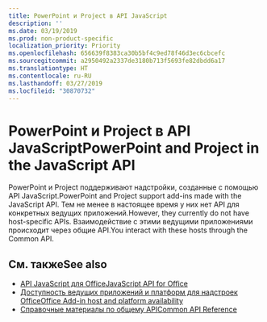 ```yaml
---
title: PowerPoint и Project в API JavaScript
description: ''
ms.date: 03/19/2019
ms.prod: non-product-specific
localization_priority: Priority
ms.openlocfilehash: 656639f8383ca30b5bf4c9ed78f46d3ec6cbcefc
ms.sourcegitcommit: a2950492a2337de3180b713f5693fe82dbdd6a17
ms.translationtype: HT
ms.contentlocale: ru-RU
ms.lasthandoff: 03/27/2019
ms.locfileid: "30870732"
---
```

# <a name="powerpoint-and-project-in-the-javascript-api"></a><span data-ttu-id="aa18e-102">PowerPoint и Project в API JavaScript</span><span class="sxs-lookup"><span data-stu-id="aa18e-102">PowerPoint and Project in the JavaScript API</span></span>

<span data-ttu-id="aa18e-103">PowerPoint и Project поддерживают надстройки, созданные с помощью API JavaScript.</span><span class="sxs-lookup"><span data-stu-id="aa18e-103">PowerPoint and Project support add-ins made with the JavaScript API.</span></span> <span data-ttu-id="aa18e-104">Тем не менее в настоящее время у них нет API для конкретных ведущих приложений.</span><span class="sxs-lookup"><span data-stu-id="aa18e-104">However, they currently do not have host-specific APIs.</span></span> <span data-ttu-id="aa18e-105">Взаимодействие с этими ведущими приложениями происходит через общие API.</span><span class="sxs-lookup"><span data-stu-id="aa18e-105">You interact with these hosts through the Common API.</span></span> 

## <a name="see-also"></a><span data-ttu-id="aa18e-106">См. также</span><span class="sxs-lookup"><span data-stu-id="aa18e-106">See also</span></span>

- [<span data-ttu-id="aa18e-107">API JavaScript для Office</span><span class="sxs-lookup"><span data-stu-id="aa18e-107">JavaScript API for Office</span></span>](/office/dev/add-ins/reference/javascript-api-for-office)
- [<span data-ttu-id="aa18e-108">Доступность ведущих приложений и платформ для надстроек Office</span><span class="sxs-lookup"><span data-stu-id="aa18e-108">Office Add-in host and platform availability</span></span>](/office/dev/add-ins/overview/office-add-in-availability)
- [<span data-ttu-id="aa18e-109">Справочные материалы по общему API</span><span class="sxs-lookup"><span data-stu-id="aa18e-109">Common API Reference</span></span>](/javascript/api/overview/office)